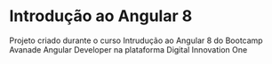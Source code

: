 # Introdução ao Angular 8

Projeto criado durante o curso Intrudução ao Angular 8 do Bootcamp Avanade Angular Developer na plataforma Digital Innovation One
